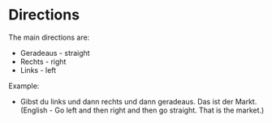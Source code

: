 # Directions

The main directions are:

- Geradeaus - straight
- Rechts - right
- Links - left

Example:

- Gibst du links und dann rechts und dann geradeaus. Das ist der Markt. (English - Go left and then right and then go straight. That is the market.)
